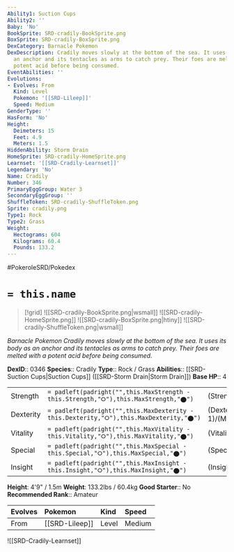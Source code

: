 ```yaml
---
Ability1: Suction Cups
Ability2: ''
Baby: 'No'
BookSprite: SRD-cradily-BookSprite.png
BoxSprite: SRD-cradily-BoxSprite.png
DexCategory: Barnacle Pokemon
DexDescription: Cradily moves slowly at the bottom of the sea. It uses its body as
  an anchor and its tentacles as arms to catch prey. Their foes are melted with a
  potent acid before being consumed.
EventAbilities: ''
Evolutions:
- Evolves: From
  Kind: Level
  Pokemon: '[[SRD-Lileep]]'
  Speed: Medium
GenderType: ''
HasForm: 'No'
Height:
  Deimeters: 15
  Feet: 4.9
  Meters: 1.5
HiddenAbility: Storm Drain
HomeSprite: SRD-cradily-HomeSprite.png
Learnset: '[[SRD-Cradily-Learnset]]'
Legendary: 'No'
Name: Cradily
Number: 346
PrimaryEggGroup: Water 3
SecondaryEggGroup: ''
ShuffleToken: SRD-cradily-ShuffleToken.png
Sprite: cradily.png
Type1: Rock
Type2: Grass
Weight:
  Hectograms: 604
  Kilograms: 60.4
  Pounds: 133.2
---
```


#PokeroleSRD/Pokedex

# `= this.name`

> [!grid]
> ![[SRD-cradily-BookSprite.png|wsmall]]
> ![[SRD-cradily-HomeSprite.png]]
> ![[SRD-cradily-BoxSprite.png|htiny]]
> ![[SRD-cradily-ShuffleToken.png|wsmall]]


*Barnacle Pokemon*
*Cradily moves slowly at the bottom of the sea. It uses its body as an anchor and its tentacles as arms to catch prey. Their foes are melted with a potent acid before being consumed.*

**DexID**:: 0346
**Species**:: Cradily
**Type**:: Rock / Grass
**Abilities**:: [[SRD-Suction Cups|Suction Cups]] ([[SRD-Storm Drain|Storm Drain]])
**Base HP**:: 4

|           |                                                                                        |                                          |
| --------- | -------------------------------------------------------------------------------------- | ---------------------------------------- |
| Strength  | `= padleft(padright("",this.MaxStrength - this.Strength,"⭘"),this.MaxStrength,"⬤")`    | (Strength::2)/(MaxStrength::5)   |
| Dexterity | `= padleft(padright("",this.MaxDexterity - this.Dexterity,"⭘"),this.MaxDexterity,"⬤")` | (Dexterity:: 1)/(MaxDexterity::3) |
| Vitality  | `= padleft(padright("",this.MaxVitality - this.Vitality,"⭘"),this.MaxVitality,"⬤")`    | (Vitality::3)/(MaxVitality::6)   |
| Special   | `= padleft(padright("",this.MaxSpecial - this.Special,"⭘"),this.MaxSpecial,"⬤")`       | (Special::2)/(MaxSpecial::5)     |
| Insight   | `= padleft(padright("",this.MaxInsight - this.Insight,"⭘"),this.MaxInsight,"⬤")`       | (Insight::3)/(MaxInsight::6)     |

**Height**: 4'9" / 1.5m
**Weight**: 133.2lbs / 60.4kg
**Good Starter**:: No
**Recommended Rank**:: Amateur

| Evolves   | Pokemon        | Kind   | Speed   |
|:----------|:---------------|:-------|:--------|
| From      | [[SRD-Lileep]] | Level  | Medium  |

![[SRD-Cradily-Learnset]]